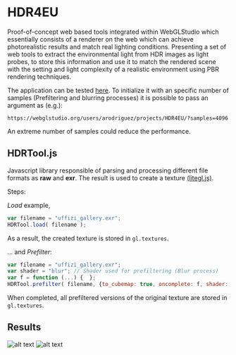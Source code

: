 # HDR4EU


Proof-of-concept web based tools integrated within WebGLStudio which essentially consists of a renderer on the web which can achieve photorealistic results and match real lighting conditions. Presenting a set of web tools to extract the environmental light from HDR images as light probes, to store this information and use it to match the rendered scene with the setting and light complexity of a realistic environment using PBR rendering techniques.

The application can be tested [here](https://webglstudio.org/users/arodriguez/projects/HDR4EU/). To initialize it with an specific number of samples (Prefiltering and blurring processes) it is possible to pass an argument as (e.g.):

```
https://webglstudio.org/users/arodriguez/projects/HDR4EU/?samples=4096
```

An extreme number of samples could reduce the performance. 

## HDRTool.js

Javascript library responsible of parsing and processing different file formats as **raw** and **exr**. The result is used to create a texture [(litegl.js)](https://github.com/jagenjo/litegl.js).

Steps:

*Load* example,


```javascript
var filename = "uffizi_gallery.exr";
HDRTool.load( filename ); 
```

As a result, the created texture is stored in ```gl.textures```.

... and *Prefilter*:


```javascript
var filename = "uffizi_gallery.exr";
var shader = "blur"; // Shader used for prefiltering (Blur process)
var f = function (...) {  };
HDRTool.prefilter( filename, {to_cubemap: true, oncomplete: f, shader: shader} );
```

When completed, all prefiltered versions of the original texture are stored in ```gl.textures```.

## Results

![alt text](https://webglstudio.org/users/arodriguez/screenshots/example.PNG)
![alt text](https://webglstudio.org/users/arodriguez/screenshots/BlueLights.PNG)

